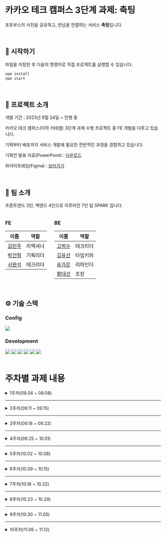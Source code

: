 # 카카오 테크 캠퍼스 3단계 과제: 축팅

포토부스의 사진을 공유하고, 만남을 연결하는 서비스 **축팅**입니다.

<br />

## 🏁 시작하기

파일을 저장한 후 다음의 명령어로 직접 프로젝트를 실행할 수 있습니다.

```zsh
npm install
npm start
```

<br />

## 🧐 프로젝트 소개

개발 기간 : 2023년 9월 24일 ~ 진행 중

카카오 테크 캠퍼스(이하 카테캠) 3단계 과제 수행 프로젝트 중 FE 개발을 다루고 있습니다.

기획부터 배포까지 서비스 개발에 필요한 전반적인 과정을 경험하고 있습니다.

기획안 발표 자료(PowerPoint) : [다운로드](https://drive.google.com/file/d/1NsLP3KFZE2CUSgwqEm7uGOyySQEIONOg/view?usp=sharing)

와이어프레임(Figma) : [보러가기](https://www.figma.com/file/n1fenCQYDfghtHT2Qua0YL/kakao14WireBoard?type=design&node-id=0%3A1&mode=design&t=oSx3LovlAi3IIcv2-1)

<br />

## 👋 팀 소개

프론트엔드 3인, 백엔드 4인으로 이루어진 7인 팀 SPARK 입니다.

<div style="display: flex; gap: 24px;">
  <div>
    <h3>FE</h3>
    <table>
      <thead>
        <tr>
          <th>이름</th>
          <th>역할</th>
        </tr>
      </thead>
      <tbody>
        <tr>
          <td><a href="https://github.com/MINJOO-KIM" targe="_blank">김민주</a></td>
          <td>리액셔너</td>
        </tr>
        <tr>
          <td><a href="https://github.com/GhoRid" targe="_blank">박건형</a></td>
          <td>기획리더</td>
        </tr>
        <tr>
          <td><a href="https://github.com/iam454" targe="_blank">서완석</a></td>
          <td>테크리더</td>
        </tr>
      </tbody>
    </table>
  </div>
  <div>
    <h3>BE</h3>
    <table>
      <thead>
        <tr>
          <th>이름</th>
          <th>역할</th>
        </tr>
      </thead>
      <tbody>
        <tr>
          <td><a href="https://github.com/GoBeromsu" targe="_blank">고범수</a></td>
          <td>테크리더</td>
        </tr>
        <tr>
          <td><a href="https://github.com/yuseonkim" targe="_blank">김유선</a></td>
          <td>타임키퍼</td>
        </tr>
        <tr>
          <td><a href="https://github.com/SongGaEun16" targe="_blank">송가은</a></td>
          <td>리마인더</td>
        </tr>
        <tr>
          <td><a href="https://github.com/hwangdaesun" targe="_blank">황대선</a></td>
          <td>조장</td>
        </tr>
      </tbody>
    </table>
  </div>
</div>

<br />

## ⚙️ 기술 스택

### Config

<img src="https://img.shields.io/badge/npm-CB3837?style=for-the-badge&logo=npm&logoColor=white">

### Development

<div style="display: flex; gap: 4px;">
  <img src="https://img.shields.io/badge/create react app-09D3AC?style=for-the-badge&logo=create react app&logoColor=white">
  <img src="https://img.shields.io/badge/styled components-DB7093?style=for-the-badge&logo=styled components&logoColor=white">
  <img src="https://img.shields.io/badge/react router dom-CA4245?style=for-the-badge&logo=react router&logoColor=white">
  <img src="https://img.shields.io/badge/react modal-61DAFB?style=for-the-badge&logo=react&logoColor=white">
  <img src="https://img.shields.io/badge/framer motion-0055FF?style=for-the-badge&logo=framer&logoColor=white">
  <img src="https://img.shields.io/badge/swiper-6332F6?style=for-the-badge&logo=swiper&logoColor=white">
</div>

<br />

# 주차별 과제 내용

<details>
  <summary>1주차(09.04 ~ 09.08)</summary>
  <div>

### ✅ 산출물

```
- 5 Whys
- 마켓 리서치
- 페르소나 & 저니맵
- 와이어프레임
- 칸반보드
```

  </div>
</details>

---

<details>
  <summary>2주차(09.11 ~ 09.15)</summary>
  <div>
  
### ✅ 산출물

```
- ERD 설계서
- API 명세서
```

  </div>
</details>

---

<details>
  <summary>3주차(09.18 ~ 09.22)</summary>
  <div>
  
### ✅ 산출물

```
- 기획안 발표
```

  </div>
</details>

---

<details>
  <summary>4주차(09.25 ~ 10.01)</summary>
    <div>
  
### ✅ 산출물

```
민주
- 게시물 Skeleton UI 생성

건형
- 모달 생성

완석
- 개발 환경 설정
- 스타일 초기화 및 폰트, 색상 결정
- 페이지 경로 설정 및 내비게이션 바 생성
- 공통 컴포넌트 생성
- 인기 페이지 UI 임시 생성
```

### ❓ 멘토링 질문

**건형, GhoRid**

1. 컴포넌트를 만들 때, 재사용성을 고려하면 컴포넌트에 받을 props가 너무 많아지는 걸 느꼈습니다. 예를 들어, 모달창 하나를 만드려면 모달창을 열고 닫는 함수, 모달창이 열려있는 상태, 모달창 텍스트, 버튼 함수, 버튼에 들어갈 텍스트(버튼이 2개면 두 개), 버튼 색상, 버튼 아이콘 등... 재사용성을 확보하려면 전달할 props가 워낙 많아지니 이런저런 상황에 활용할 수 있도록 만든 컴포넌트를 처음부터 알아서 만드는 느낌이 강해지는 터라 이에 대해 헷갈립니다. 커스텀을 어디까지 허용해야 할까요?

2. 현재 모달은 modalType이라는 변수에 따라 switch문으로 색상 및 텍스트를 변경할 수 있게 했습니다. modalType만 지정하여 props에 넘겨주면 미리 지정한 switch를 통해 알아서 스타일링이 바뀌게 됩니다. 새로운 상황이 생기면 switch문에 case를 추가하여 처리할 수 있습니다. case를 추가하여 스타일링을 확장하도록 하는 방식은 어떻게 생각하시나요? (코드 리뷰 후 이 방식이 안 좋다는 걸 느껴서 현재는 색상, 텍스트 등을 props로 받아서 직접 지정할 수 있도록 바꿀 예정입니다.)

3. 개발 첫 주를 진행하면서 코드 리뷰의 중요성을 몸소 깨달았습니다. 자주 소통하지 않으면 방향성이 틀어지는 걸 늦게 캐치하여 큰 수정이 필요하게 됩니다. 현업에서는 코드 리뷰의 주기가 어떻게 되나요?

**완석, iam454**

1️⃣ 코드 리뷰에 대한 조언을 여쭙고자 합니다.

저희 팀은 weekly 브랜치에 PR을 보내고 1명 이상의 리뷰 후 merge하는 방식을 채택했습니다. 놓친 부분을 리뷰를 통해 잡거나 직접 개발하지 않은 부분도 어느 정도 이해할 수 있게 되어서 장점을 느꼈지만, 단점 역시 느끼고 있습니다. 개발 첫 주동안 느낀 불편한 점은 다음과 같습니다.

- 같이 배우는 입장이기 때문에, 누가 더 좋은 방향성을 가진 코드인지 판단하기 어렵습니다.
- 리뷰의 과정이 감정을 상하게 할 수도 있을 것 같아 굉장히 조심스럽습니다.
- UI 관련 내용은 merge 이전에 화면으로 볼 수 없습니다.

코드 리뷰는 적절하게 이루어지고 있는지([예시1](https://github.com/Step3-kakao-tech-campus/Team14_FE/pull/12), [예시2](https://github.com/Step3-kakao-tech-campus/Team14_FE/pull/13)), 불편점을 완화해줄 꿀팁이 있는지 궁금합니다.

2️⃣ 디렉토리 구조에 대한 생각이 궁금합니다.

이 프로젝트는 다음과 같은 구조로 수행될 것 같습니다. 정답이 있는 문제는 아니겠지만 현업에서 자주 사용되는 방식이 있는지, 멘토님이 추천하시는 어떤 방식이 있는지 궁금합니다.

```
my-app
├── node_modules
├── public
│   ├── index.html
│   ├── favicon.ico
│   └── manifest.json
├── src
│   ├── api
│   │   ├── index.js
│   │   └── ... (다른 API 관련 파일들)
│   ├── components
│   │   ├── CommonComponent1
│   │   ├── CommonComponent2
│   │   └── ... (다른 공통 컴포넌트들)
│   ├── lib
│   │   ├── index.js
│   │   └── ... (다른 라이브러리 관련 파일들)
│   ├── pages
│   │   ├── Page1
│   │   │   ├── components
│   │   │   │   ├── Page1Component1
│   │   │   │   ├── Page1Component2
│   │   │   │   └── ... (다른 페이지 1의 컴포넌트들)
│   │   │   └── Page1.js (or Page1.jsx)
│   │   ├── Page2
│   │   │   ├── components
│   │   │   │   ├── Page2Component1
│   │   │   │   ├── Page2Component2
│   │   │   │   └── ... (다른 페이지 2의 컴포넌트들)
│   │   │   └── Page2.js (or Page2.jsx)
│   │   └── ... (다른 페이지들)
│   ├── utils
│   │   ├── index.js
│   │   └── ... (다른 유틸리티 함수들)
│   ├── App.js
│   ├── index.js
│   └── ...
├── package.json
├── package-lock.json
└── ...
```

3️⃣ 이미지 파일 관리는 어디서 하는게 좋나요?(public vs src/assets)

이미지 파일은 public 폴더 혹은 src 폴더의 하위로 관리하는 것 같습니다(구글링). 그런데 제 수준에서는 어떤 폴더를 선택하는 것이 좋은지 잘 와닿지가 않습니다. 멘토님께서는 어떤 기준으로 어떤 방식을 선택하여 이미지 파일을 관리하나요? 추천해주시는 방식이 있나요?(아이콘(svg)과 로고(png or svg) 정도가 관리될 것 같습니다.)

4️⃣ 현업에서 라이브러리는 자주 사용되나요? 라이브러리의 선택 기준에는 어떤 것이 있나요?

  </div>
</details>

---

<details>
  <summary>5주차(10.02 ~ 10.08)</summary>
    <div>
  
### ✅ 산출물

```
민주
- 홈 페이지 Swiper 적용

건형
- 마이 페이지 UI 생성

완석
- 게시물 Skeleton UI 리팩토링
- 모달 리팩토링(react-modal 적용)
- 게시물 UI 생성
- 인기 페이지 UI 생성
- 인기 페이지 게시물 상세 조회 UI 생성
- 게시물 좋아요 애니메이션 생성
- 설정 페이지 생성
- 홈 페이지 Swiper 적용
- 홈 페이지 게시물 time progress bar 기능 생성
- 홈 페이지 게시물 pause/resume 기능 생성
```

### ❓ 멘토링 질문

**완석, iam454**

1️⃣ 클릭 이벤트와 더블클릭 이벤트의 구분

멘토링 시간 때 질문 드렸던 것과 동일합니다. 좀 더 연구해보겠습니다.

  </div>
</details>

---

<details>
  <summary>6주차(10.09 ~ 10.15)</summary>
    <div>
  
### ✅ 산출물

```
- to do
```

  </div>
</details>

---

<details>
  <summary>7주차(10.16 ~ 10.22)</summary>
    <div>
  
### ✅ 산출물

```
- to do
```

  </div>
</details>

---

<details>
  <summary>8주차(10.23 ~ 10.29)</summary>
    <div>
  
### ✅ 산출물

```
- to do
```

  </div>
</details>

---

<details>
  <summary>9주차(10.30 ~ 11.05)</summary>
    <div>
  
### ✅ 산출물

```
- to do
```

  </div>
</details>

---

<details>
  <summary>10주차(11.06 ~ 11.12)</summary>
    <div>
  
### ✅ 산출물

```
- to do
```

  </div>
</details>
